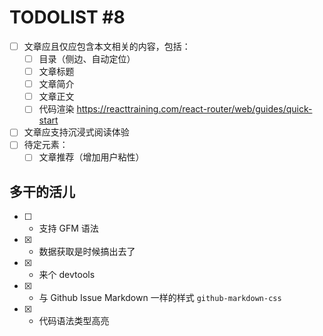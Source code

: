 # TODOLIST #8

* [ ] 文章应且仅应包含本文相关的内容，包括：
  * [ ] 目录（侧边、自动定位）
  * [ ] 文章标题
  * [ ] 文章简介
  * [ ] 文章正文
  * [ ] 代码渲染 https://reacttraining.com/react-router/web/guides/quick-start
* [ ] 文章应支持沉浸式阅读体验
* [ ] 待定元素：
  * [ ] 文章推荐（增加用户粘性）

## 多干的活儿

* [ ] + 支持 GFM 语法
* [x] + 数据获取是时候搞出去了
* [x] + 来个 devtools
* [x] + 与 Github Issue Markdown 一样的样式 `github-markdown-css`
* [x] + 代码语法类型高亮

